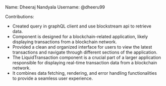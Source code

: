 Name: Dheeraj Nandyala
Username: @dheeru99

Contributions:
* Created query in graphQL client and use blockstream api to retrieve data.
* Component is designed for a blockchain-related application, likely displaying transactions from a blockchain network.
* Provided a clean and organized interface for users to view the latest transactions and navigate through different sections of the application.
* The LiquidTransaction component is a crucial part of a larger application responsible for displaying real-time transaction data from a blockchain network. 
* It combines data fetching, rendering, and error handling functionalities to provide a seamless user experience.